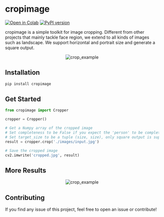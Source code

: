 # cropimage

[![Open in Colab](https://colab.research.google.com/assets/colab-badge.svg)]()
[![PyPI version](https://badge.fury.io/py/cropimage.svg)](https://badge.fury.io/py/cropimage) 

cropimage is a simple toolkit for image cropping. Different from other projects that mainly tackle face region, we extend to all kinds of images such as landscape. We support horizontal and portrait size and generate a square output.

<p align="center"><img title="crop_example" src="https://github.com/haofanwang/cropimage/raw/main/assets/example.png"></p>

## Installation
~~~sh
pip install cropimage
~~~

## Get Started
~~~python
from cropimage import Cropper

cropper = Cropper()

# Get a Numpy array of the cropped image
# Set completeness to be False if you expect the 'person' to be complete rather than 'face'
# Set target_size to be a tuple (size, size), only square output is supported now,
result = cropper.crop('./images/input.jpg')

# Save the cropped image
cv2.imwrite('cropped.jpg', result)
~~~

## More Results
<p align="center"><img title="crop_example" src="https://github.com/haofanwang/cropimage/raw/main/assets/example1.png"></p>

## Contributing
If you find any issue of this project, feel free to open an issue or contribute!
